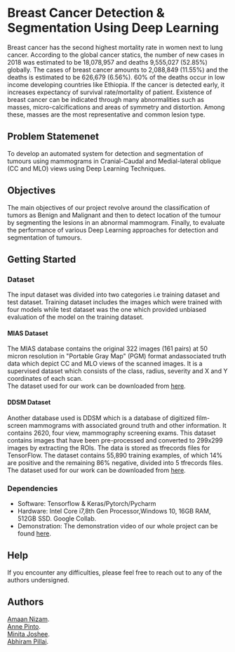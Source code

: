 # Breast Cancer Detection & Segmentation Using Deep Learning

Breast cancer has the second highest mortality rate in women next to lung cancer. According to the global cancer statics, the number of new cases in 2018 was estimated to be 18,078,957 and deaths 9,555,027 (52.85%) globally. The cases of breast cancer amounts to 2,088,849 (11.55%) and the deaths is estimated to be 626,679 (6.56%). 60% of the deaths occur in low income developing countries like Ethiopia. If the cancer is detected early, it increases expectancy of survival rate/mortality of patient. Existence of breast cancer can be indicated through many abnormalities such as masses, micro-calcifications and areas of symmetry and distortion. Among these, masses are the most representative and common lesion type.

## Problem Statemenet

To develop an automated system for detection and segmentation of tumours using mammograms in Cranial-Caudal and Medial-lateral oblique (CC and MLO) views using Deep Learning Techniques.

## Objectives

The main objectives of our project revolve around the classification of tumors as Benign and Malignant and then to detect location of the tumour by segmenting the lesions in an abnormal mammogram. Finally, to evaluate the performance of various Deep Learning approaches for detection and segmentation of tumours.

## Getting Started

### Dataset

The input dataset was divided into two categories i.e training dataset and test dataset. Training dataset includes the images which were trained with four models while test dataset was the one which provided unbiased evaluation of the model on the training dataset.

#### MIAS Dataset

The MIAS database contains the original 322 images (161 pairs) at 50 micron resolution in "Portable Gray Map" (PGM) format andassociated truth data which depict CC and MLO views of the scanned images. It is a supervised dataset which consists of the class, radius, severity and X and Y coordinates of each scan. <br/>
The dataset used for our work can be downloaded from [here](https://www.kaggle.com/kmader/mias-mammography).

#### DDSM Dataset

Another database used is DDSM which is a database of digitized film-screen mammograms with associated ground truth and other information.  It contains 2620, four view, mammography screening exams. This dataset contains images that have been pre-processed and converted to 299x299 images by extracting the ROIs. The data is stored as tfrecords files for TensorFlow. The dataset contains 55,890 training examples, of which 14% are positive and the remaining 86% negative, divided into 5 tfrecords files.
The dataset used for our work can be downloaded from [here](https://drive.google.com/drive/folders/18bmhjPMxoxsKh08cg8nRvqiz17kvvlEI?usp=sharing).

### Dependencies

* Software: Tensorflow & Keras/Pytorch/Pycharm
* Hardware: Intel Core i7,8th Gen Processor,Windows 10, 16GB RAM, 512GB SSD. Google Collab.
* Demonstration: The demonstration video of our whole project can be found [here](https://drive.google.com/file/d/1wozYz3WNqxmlgNPOjEziz6z-Hk4CENFP/view?usp=sharing).


## Help

If you encounter any difficulties, please feel free to reach out to any of the authors undersigned.

## Authors

[Amaan Nizam](https://www.linkedin.com/in/amaannizam/). <br/>
[Anne Pinto](https://www.linkedin.com/in/annerachelpinto/). <br/>
[Minita Joshee](https://www.linkedin.com/in/minita-joshee-882a4a161/). <br/>
[Abhiram Pillai](https://www.linkedin.com/in/abhiram-pillai-596808190/).